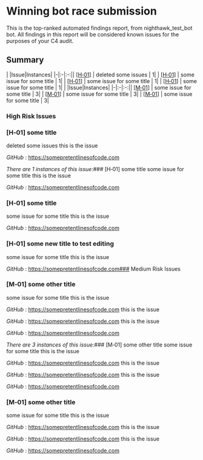 # Winning bot race submission
  This is the top-ranked automated findings report, from nighthawk_test_bot bot. All findings in this report will be considered known issues for the purposes of your C4 audit.

  ## Summary 
| |Issue|Instances|
|-|:-|:-:|| [[H&#x2011;01](#1)] | deleted some issues | 1|
| [[H&#x2011;01](#1)] | some issue for some title | 1|
| [[H&#x2011;01](#1)] | some issue for some title | 1|
| [[H&#x2011;01](#1)] | some issue for some title | 1|
| |Issue|Instances|
|-|:-|:-:|| [[M&#x2011;01](#1)] | some issue for some title | 3|
| [[M&#x2011;01](#1)] | some issue for some title | 3|
| [[M&#x2011;01](#1)] | some issue for some title | 3|
### High Risk Issues


### [H&#x2011;01] some title
deleted some issues
this is the issue

*GitHub* : https://somepretentlinesofcode.com

*There are 1 instances of this issue:*### [H&#x2011;01] some title
some issue for some title
this is the issue

*GitHub* : https://somepretentlinesofcode.com
### [H&#x2011;01] some title
some issue for some title
this is the issue

*GitHub* : https://somepretentlinesofcode.com
### [H&#x2011;01] some new title to test editing
some issue for some title
this is the issue

*GitHub* : https://somepretentlinesofcode.com### Medium Risk Issues


### [M&#x2011;01] some other title
some issue for some title
this is the issue

*GitHub* : https://somepretentlinesofcode.com
this is the issue

*GitHub* : https://somepretentlinesofcode.com
this is the issue

*GitHub* : https://somepretentlinesofcode.com

*There are 3 instances of this issue:*### [M&#x2011;01] some other title
some issue for some title
this is the issue

*GitHub* : https://somepretentlinesofcode.com
this is the issue

*GitHub* : https://somepretentlinesofcode.com
this is the issue

*GitHub* : https://somepretentlinesofcode.com
### [M&#x2011;01] some other title
some issue for some title
this is the issue

*GitHub* : https://somepretentlinesofcode.com
this is the issue

*GitHub* : https://somepretentlinesofcode.com
this is the issue

*GitHub* : https://somepretentlinesofcode.com